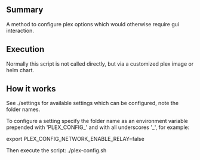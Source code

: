 ## Summary

A method to configure plex options which would otherwise require gui interaction.

## Execution

Normally this script is not called directly, but via a customized plex image or helm chart.

## How it works

See ./settings for available settings which can be configured, note the folder names.

To configure a setting specify the folder name as an environment variable prepended with 'PLEX_CONFIG_' and with all underscores '_', for example:

export PLEX_CONFIG_NETWORK_ENABLE_RELAY=false

Then execute the script:
./plex-config.sh
